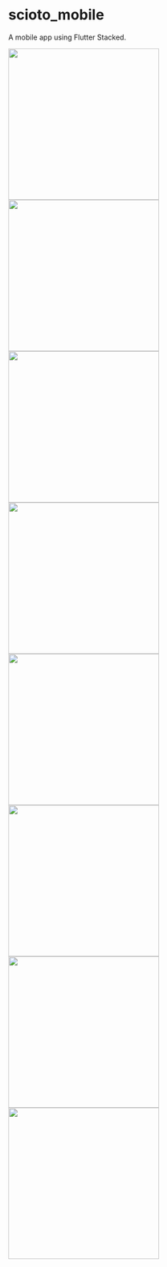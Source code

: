 # scioto_mobile

A mobile app using Flutter Stacked.

<img src="https://github.com/user-attachments/assets/7a73c9b1-d14d-4a23-b212-356930a68565" width="300">
<img src="https://github.com/user-attachments/assets/b676e24b-6cd3-4b56-bb2f-8cc6e16cda1d" width="300">
<img src="https://github.com/user-attachments/assets/2e33bb05-847d-4f79-a241-301897b9b17c" width="300">
<img src="https://github.com/user-attachments/assets/bce2de20-1f5e-4648-bd17-085f164576e6" width="300">
<img src="https://github.com/user-attachments/assets/9ca01a1d-c995-4097-9c68-a71ffbc64e4b" width="300">
<img src="https://github.com/user-attachments/assets/e5fd8c05-5084-4fe1-9707-9dd603d4e929" width="300">
<img src="https://github.com/user-attachments/assets/d7379e31-da77-4985-8639-a04384ac583e" width="300">
<img src="https://github.com/user-attachments/assets/a40a5310-07df-464c-944b-a3a32fd28f50" width="300">
